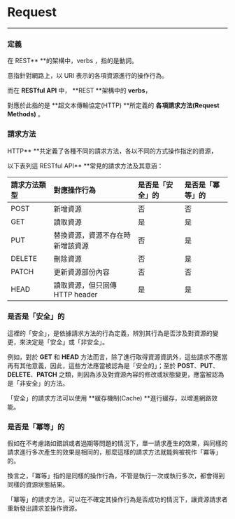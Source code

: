 # Request

---

### 定義

在 REST** **的架構中，verbs ，指的是動詞。

意指針對網路上，以 URI 表示的各項資源進行的操作行為。

而在 **RESTful API** 中， **REST **架構中的 **verbs**，

對應於此指的是 **超文本傳輸協定\(HTTP\) **所定義的 **各項請求方法\(Request Methods\)** 。

### 請求方法

HTTP** **共定義了各種不同的請求方法，各以不同的方式操作指定的資源，

以下表列這 RESTful API** **常見的請求方法及其意涵：

| 請求方法類型 | 對應操作行為 | 是否是「安全」的 | 是否是「冪等」的 |
| :--- | :--- | :--- | :--- |
| POST | 新增資源 | 否 | 否 |
| GET | 讀取資源 | 是 | 是 |
| PUT | 替換資源，資源不存在時新增該資源 | 否 | 是 |
| DELETE | 刪除資源 | 否 | 是 |
| PATCH | 更新資源部份內容 | 否 | 否 |
| HEAD | 讀取資源，但只回傳 HTTP header | 是 | 是 |

### 是否是「安全」的

這裡的「安全」，是依據請求方法的行為定義，辨別其行為是否涉及對資源的變更，來決定是「安全」或「非安全」。

例如，對於 **GET** 和 **HEAD** 方法而言，除了進行取得資源資訊外，這些請求不應當再有其他意義，因此，這些方法應當被認為是「安全的」；至於 **POST**、**PUT**、**DELETE**、**PATCH** 之類，則因為涉及對資源內容的修改或狀態變更，應當被認為是「非安全」的方法。

「安全」的請求方法可以使用 **緩存機制\(Cache\) **進行緩存，以增進網路效能。

### 是否是「冪等」的

假如在不考慮諸如錯誤或者過期等問題的情況下，單一請求產生的效果，與同樣的請求進行多次產生的效果是相同的，那麼這樣的請求方法就能夠被視作「冪等」的。

換言之，「冪等」指的是同樣的操作行為，不管是執行一次或執行多次，都會得到同樣的資源狀態結果。

「冪等」的請求方法，可以在不確定其操作行為是否成功的情況下，讓資源請求者重新發出請求並操作資源。

